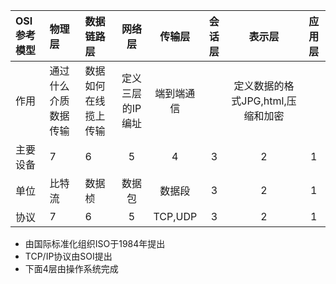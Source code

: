 |OSI参考模型|物理层|数据链路层|网络层|传输层|会话层|表示层|应用层|
|:---|:---|:---|:---:|:---:|:---:|:---:|:---:|
|作用|通过什么介质数据传输|数据如何在线揽上传输|定义三层的IP编址|端到端通信||定义数据的格式JPG,html,压缩和加密||
|主要设备|7|6|5|4|3|2|1|
|单位|比特流|数据桢|数据包|数据段|3|2|1|
|协议|7|6|5|TCP,UDP|3|2|1|
* 由国际标准化组织ISO于1984年提出
* TCP/IP协议由SOI提出
* 下面4层由操作系统完成
